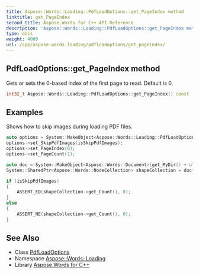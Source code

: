```yaml
---
title: Aspose::Words::Loading::PdfLoadOptions::get_PageIndex method
linktitle: get_PageIndex
second_title: Aspose.Words for C++ API Reference
description: 'Aspose::Words::Loading::PdfLoadOptions::get_PageIndex method. Gets or sets the 0-based index of the first page to read. Default is 0 in C++.'
type: docs
weight: 4000
url: /cpp/aspose.words.loading/pdfloadoptions/get_pageindex/
---
```

## PdfLoadOptions::get_PageIndex method


Gets or sets the 0-based index of the first page to read. Default is 0.

```cpp
int32_t Aspose::Words::Loading::PdfLoadOptions::get_PageIndex() const
```


## Examples



Shows how to skip images during loading PDF files. 
```cpp
auto options = System::MakeObject<Aspose::Words::Loading::PdfLoadOptions>();
options->set_SkipPdfImages(isSkipPdfImages);
options->set_PageIndex(0);
options->set_PageCount(1);

auto doc = System::MakeObject<Aspose::Words::Document>(get_MyDir() + u"Images.pdf", options);
System::SharedPtr<Aspose::Words::NodeCollection> shapeCollection = doc->GetChildNodes(Aspose::Words::NodeType::Shape, true);

if (isSkipPdfImages)
{
    ASSERT_EQ(shapeCollection->get_Count(), 0);
}
else
{
    ASSERT_NE(shapeCollection->get_Count(), 0);
}
```

## See Also

* Class [PdfLoadOptions](../)
* Namespace [Aspose::Words::Loading](../../)
* Library [Aspose.Words for C++](../../../)
